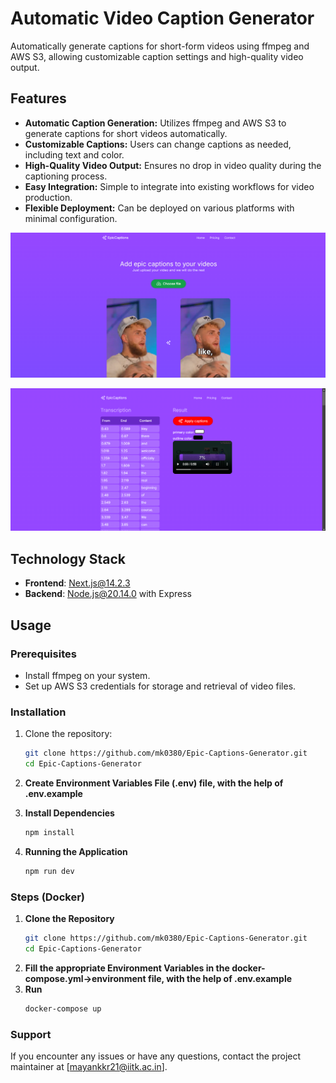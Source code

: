 # Automatic Video Caption Generator

Automatically generate captions for short-form videos using ffmpeg and AWS S3, allowing customizable caption settings and high-quality video output.

## Features

- **Automatic Caption Generation:** Utilizes ffmpeg and AWS S3 to generate captions for short videos automatically.
- **Customizable Captions:** Users can change captions as needed, including text and color.
- **High-Quality Video Output:** Ensures no drop in video quality during the captioning process.
- **Easy Integration:** Simple to integrate into existing workflows for video production.
- **Flexible Deployment:** Can be deployed on various platforms with minimal configuration.

![alt text](assets/home.png)

![alt text](assets/transcription.png)

## Technology Stack

- **Frontend**: Next.js@14.2.3
- **Backend**: Node.js@20.14.0 with Express

  
## Usage

### Prerequisites

- Install ffmpeg on your system.
- Set up AWS S3 credentials for storage and retrieval of video files.

### Installation

1. Clone the repository:

   ```bash
   git clone https://github.com/mk0380/Epic-Captions-Generator.git
   cd Epic-Captions-Generator
2. **Create Environment Variables File (.env) file, with the help of .env.example**
3. **Install Dependencies**
   ```bash
   npm install
4. **Running the Application**
   ```bash
   npm run dev

### Steps (Docker)

1. **Clone the Repository**
   ```bash
   git clone https://github.com/mk0380/Epic-Captions-Generator.git
   cd Epic-Captions-Generator
2. **Fill the appropriate Environment Variables in the docker-compose.yml->environment file, with the help of .env.example**
3. **Run**
   ```bash
   docker-compose up

### Support
  If you encounter any issues or have any questions, contact the project maintainer at [mayankkr21@iitk.ac.in].
